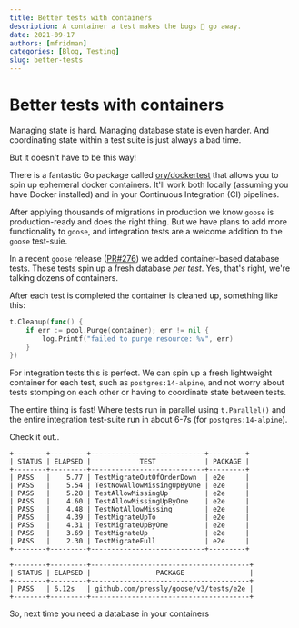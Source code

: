 ```yaml
---
title: Better tests with containers
description: A container a test makes the bugs 🐛 go away.
date: 2021-09-17
authors: [mfridman]
categories: [Blog, Testing]
slug: better-tests
---
```


# Better tests with containers

Managing state is hard. Managing database state is even harder. And coordinating state within a test
suite is just always a bad time.

But it doesn't have to be this way!

There is a fantastic Go package called [ory/dockertest](https://github.com/ory/dockertest) that
allows you to spin up ephemeral docker containers. It'll work both locally (assuming you have Docker
installed) and in your Continuous Integration (CI) pipelines.

<!-- more -->

After applying thousands of migrations in production we know `goose` is production-ready and does
the right thing. But we have plans to add more functionality to `goose`, and integration tests are a
welcome addition to the `goose` test-suie.

In a recent `goose` release ([PR#276](https://github.com/pressly/goose/pull/276)) we added
container-based database tests. These tests spin up a fresh database _per test_. Yes, that's right,
we're talking dozens of containers.

After each test is completed the container is cleaned up, something like this:

```go
t.Cleanup(func() {
	if err := pool.Purge(container); err != nil {
		log.Printf("failed to purge resource: %v", err)
	}
})
```

For integration tests this is perfect. We can spin up a fresh lightweight container for each test,
such as `postgres:14-alpine`, and not worry about tests stomping on each other or having to
coordinate state between tests.

The entire thing is fast! Where tests run in parallel using `t.Parallel()` and the entire
integration test-suite run in about 6-7s (for `postgres:14-alpine`).

Check it out..

```
+--------+---------+----------------------------+---------+
| STATUS | ELAPSED |            TEST            | PACKAGE |
+--------+---------+----------------------------+---------+
| PASS   |    5.77 | TestMigrateOutOfOrderDown  | e2e     |
| PASS   |    5.54 | TestNowAllowMissingUpByOne | e2e     |
| PASS   |    5.28 | TestAllowMissingUp         | e2e     |
| PASS   |    4.60 | TestAllowMissingUpByOne    | e2e     |
| PASS   |    4.48 | TestNotAllowMissing        | e2e     |
| PASS   |    4.39 | TestMigrateUpTo            | e2e     |
| PASS   |    4.31 | TestMigrateUpByOne         | e2e     |
| PASS   |    3.69 | TestMigrateUp              | e2e     |
| PASS   |    2.30 | TestMigrateFull            | e2e     |
+--------+---------+----------------------------+---------+

+--------+---------+---------------------------------------+
| STATUS | ELAPSED |                PACKAGE                |
+--------+---------+---------------------------------------+
| PASS   | 6.12s   | github.com/pressly/goose/v3/tests/e2e |
+--------+---------+---------------------------------------+
```

So, next time you need a database in your containers
